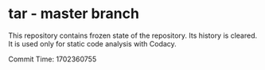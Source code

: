 # tar - master branch

This repository contains frozen state of the repository.
Its history is cleared. It is used only for static code
analysis with Codacy.

Commit Time: 1702360755